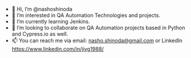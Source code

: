 - 👋 Hi, I’m @nashoshinoda
- 👀 I’m interested in QA Automation Technologies and projects.
- 🌱 I’m currently learning Jenkins.
- 💞️ I’m looking to collaborate on QA Automation projects based in Python and Cypress.io as well.
- 📫 You can reach me via email: nasho.shinoda@gmail.com or LinkedIn https://www.linkedin.com/in/jivg1988/

<!---
nashoshinoda/nashoshinoda is a ✨ special ✨ repository because its `README.md` (this file) appears on your GitHub profile.
You can click the Preview link to take a look at your changes.
--->
